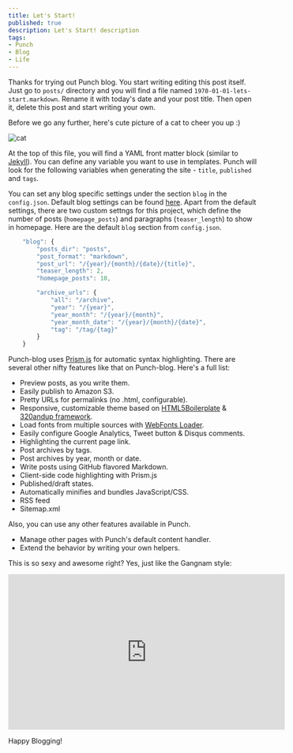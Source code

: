 ```yaml
--- 
title: Let's Start! 
published: true
description: Let's Start! description
tags:
- Punch 
- Blog 
- Life
---
```


Thanks for trying out Punch blog. You start writing editing this post itself. Just go to `posts/` directory and you will find a file named `1970-01-01-lets-start.markdown`. Rename it with today's date and your post title. Then open it, delete this post and start writing your own.

Before we go any further, here's cute picture of a cat to cheer you up :)

![cat](/img/cat.jpg)

At the top of this file, you will find a YAML front matter block (similar to [Jekyll](https://github.com/mojombo/jekyll)). You can define any variable you want to use in templates. Punch will look for the following variables when generating the site - `title`, `published` and `tags`.

You can set any blog specific settings under the section `blog` in the `config.json`. Default blog settings can be found [here](https://github.com/laktek/punch-blog-content-handler). Apart from the default settings, there are two custom settngs for this project, which define the number of posts (`homepage_posts`) and paragraphs (`teaser_length`) to show in homepage. Here are the default `blog` section from `config.json`.

```javascript
	"blog": {
		"posts_dir": "posts",
		"post_format": "markdown",	
		"post_url": "/{year}/{month}/{date}/{title}",
		"teaser_length": 2,
		"homepage_posts": 10,

		"archive_urls": {
			"all": "/archive",
			"year": "/{year}",
			"year_month": "/{year}/{month}",
			"year_month_date": "/{year}/{month}/{date}",
			"tag": "/tag/{tag}"
		}
	}
```

Punch-blog uses [Prism.js](http://prismjs.com/) for automatic syntax highlighting. There are several other nifty features like that on Punch-blog. Here's a full list: 

* Preview posts, as you write them.
* Easily publish to Amazon S3.
* Pretty URLs for permalinks (no .html, configurable).
* Responsive, customizable theme based on [HTML5Boilerplate](html5boilerplate.com) & [320andup framework](https://github.com/malarkey/320andup/).
* Load fonts from multiple sources with [WebFonts Loader](https://github.com/typekit/webfontloader).
* Easily configure Google Analytics, Tweet button & Disqus comments.
* Highlighting the current page link.
* Post archives by tags.
* Post archives by year, month or date.
* Write posts using GitHub flavored Markdown.
* Client-side code highlighting with Prism.js
* Published/draft states.
* Automatically minifies and bundles JavaScript/CSS.
* RSS feed 
* Sitemap.xml

Also, you can use any other features available in Punch.

* Manage other pages with Punch's default content handler.
* Extend the behavior by writing your own helpers.

This is so sexy and awesome right? Yes, just like the Gangnam style:

<iframe width="560" height="315" src="http://www.youtube.com/embed/9bZkp7q19f0" frameborder="0" allowfullscreen></iframe> 


Happy Blogging!
